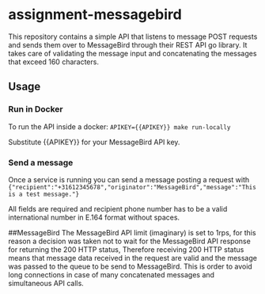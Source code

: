 # assignment-messagebird

This repository contains a simple API that listens to message POST requests and
sends them over to MessageBird through their REST API go library. It takes care
of validating the message input and concatenating the messages that exceed 160
characters.

## Usage
### Run in Docker
To run the API inside a docker:
`APIKEY={{APIKEY}} make run-locally`

Substitute {{APIKEY}} for your MessageBird API key.

### Send a message
Once a service is running you can send a message posting a request with
`{"recipient":"+31612345678","originator":"MessageBird","message":"This is a test message."}`

All fields are required and recipient phone number has to be a valid
international number in E.164 format without spaces.

##MessageBird
The MessageBird API limit (imaginary) is set to 1rps, for this reason a decision
was taken not to wait for the MessageBird API response for returning the 200
HTTP status, Therefore receiving 200 HTTP status means that message data
received in the request are valid and the message was passed to the queue to be
send to MessageBird. This is order to avoid long connections in case of many
concatenated messages and simultaneous API calls.
